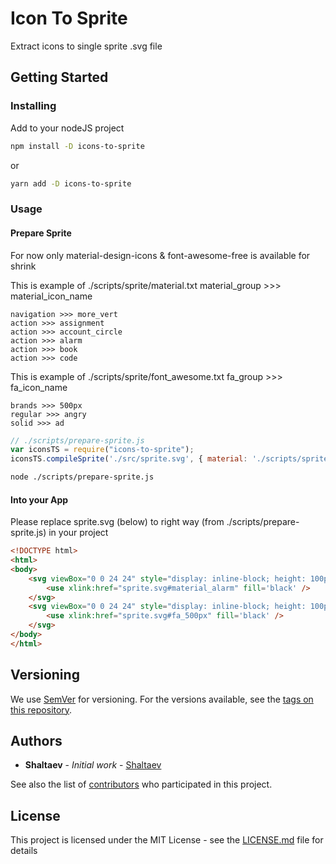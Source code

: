 # Icon To Sprite

Extract icons to single sprite .svg file

## Getting Started

### Installing

Add to your nodeJS project

```sh
npm install -D icons-to-sprite
```
or
```sh
yarn add -D icons-to-sprite
```

### Usage

#### Prepare Sprite
For now only material-design-icons & font-awesome-free is available for shrink

This is example of ./scripts/sprite/material.txt
material_group >>> material_icon_name

```
navigation >>> more_vert
action >>> assignment
action >>> account_circle
action >>> alarm
action >>> book
action >>> code
```

This is example of ./scripts/sprite/font_awesome.txt
fa_group >>> fa_icon_name

```
brands >>> 500px
regular >>> angry
solid >>> ad
```

```js
// ./scripts/prepare-sprite.js
var iconsTS = require("icons-to-sprite");
iconsTS.compileSprite('./src/sprite.svg', { material: './scripts/sprite/material.txt', fontAwesome: './scripts/sprite/font_awesome.txt' });
```

```sh
node ./scripts/prepare-sprite.js
```
#### Into your App
Please replace sprite.svg (below) to right way (from ./scripts/prepare-sprite.js) in your project

```html
<!DOCTYPE html>
<html>
<body>
    <svg viewBox="0 0 24 24" style="display: inline-block; height: 100px; width: 100px;">
        <use xlink:href="sprite.svg#material_alarm" fill='black' />
    </svg>
    <svg viewBox="0 0 24 24" style="display: inline-block; height: 100px; width: 100px;">
        <use xlink:href="sprite.svg#fa_500px" fill='black' />
    </svg>
</body>
</html>
```

## Versioning

We use [SemVer](http://semver.org/) for versioning. For the versions available, see the [tags on this repository](https://github.com/shaltaev/icons-to-sprite/tags). 

## Authors

* **Shaltaev** - *Initial work* - [Shaltaev](https://github.com/shaltaev)

See also the list of [contributors](https://github.com/shaltaev/icons-to-sprite/contributors) who participated in this project.

## License

This project is licensed under the MIT License - see the [LICENSE.md](LICENSE.md) file for details
